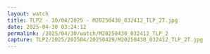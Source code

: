 ```yaml
---
layout: watch
title: TLP2 - 30/04/2025 - M20250430_032412_TLP_2T.jpg
date: 2025-04-30 03:24:12
permalink: /2025/04/30/watch/M20250430_032412_TLP_2
capture: TLP2/2025/202504/20250429/M20250430_032412_TLP_2T.jpg
---
```

